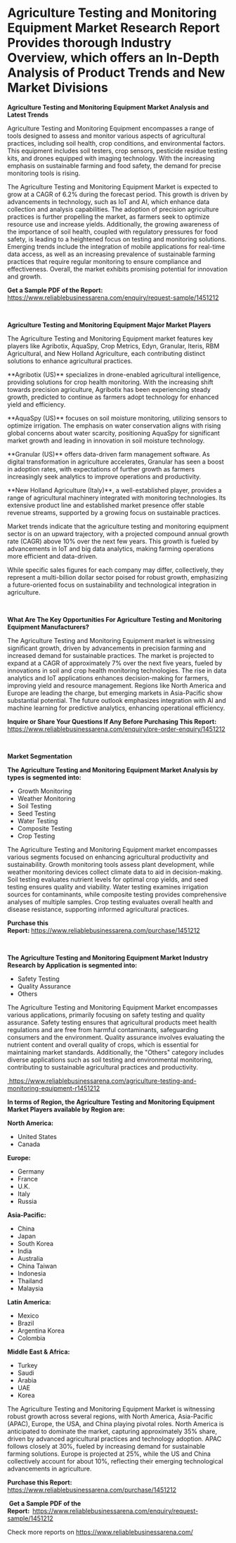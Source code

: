 <p><h1>Agriculture Testing and Monitoring Equipment Market Research Report Provides thorough Industry Overview, which offers an In-Depth Analysis of Product Trends and New Market Divisions</h1></p><p><strong>Agriculture Testing and Monitoring Equipment Market Analysis and Latest Trends</strong></p>
<p><p>Agriculture Testing and Monitoring Equipment encompasses a range of tools designed to assess and monitor various aspects of agricultural practices, including soil health, crop conditions, and environmental factors. This equipment includes soil testers, crop sensors, pesticide residue testing kits, and drones equipped with imaging technology. With the increasing emphasis on sustainable farming and food safety, the demand for precise monitoring tools is rising.</p><p>The Agriculture Testing and Monitoring Equipment Market is expected to grow at a CAGR of 6.2% during the forecast period. This growth is driven by advancements in technology, such as IoT and AI, which enhance data collection and analysis capabilities. The adoption of precision agriculture practices is further propelling the market, as farmers seek to optimize resource use and increase yields. Additionally, the growing awareness of the importance of soil health, coupled with regulatory pressures for food safety, is leading to a heightened focus on testing and monitoring solutions. Emerging trends include the integration of mobile applications for real-time data access, as well as an increasing prevalence of sustainable farming practices that require regular monitoring to ensure compliance and effectiveness. Overall, the market exhibits promising potential for innovation and growth.</p></p>
<p><strong>Get a Sample PDF of the Report:&nbsp;</strong> <a href="https://www.reliablebusinessarena.com/enquiry/request-sample/1451212?utm_campaign=2485&utm_medium=2&utm_source=Github&utm_content=ia&utm_term=11032025&utm_id=agriculture-testing-and-monitoring-equipment">https://www.reliablebusinessarena.com/enquiry/request-sample/1451212</a></p>
<p>&nbsp;</p>
<p><strong>Agriculture Testing and Monitoring Equipment Major Market Players</strong></p>
<p><p>The Agriculture Testing and Monitoring Equipment market features key players like Agribotix, AquaSpy, Crop Metrics, Edyn, Granular, Iteris, RBM Agricultural, and New Holland Agriculture, each contributing distinct solutions to enhance agricultural practices.</p><p>**Agribotix (US)** specializes in drone-enabled agricultural intelligence, providing solutions for crop health monitoring. With the increasing shift towards precision agriculture, Agribotix has been experiencing steady growth, predicted to continue as farmers adopt technology for enhanced yield and efficiency.</p><p>**AquaSpy (US)** focuses on soil moisture monitoring, utilizing sensors to optimize irrigation. The emphasis on water conservation aligns with rising global concerns about water scarcity, positioning AquaSpy for significant market growth and leading in innovation in soil moisture technology.</p><p>**Granular (US)** offers data-driven farm management software. As digital transformation in agriculture accelerates, Granular has seen a boost in adoption rates, with expectations of further growth as farmers increasingly seek analytics to improve operations and productivity.</p><p>**New Holland Agriculture (Italy)**, a well-established player, provides a range of agricultural machinery integrated with monitoring technologies. Its extensive product line and established market presence offer stable revenue streams, supported by a growing focus on sustainable practices.</p><p>Market trends indicate that the agriculture testing and monitoring equipment sector is on an upward trajectory, with a projected compound annual growth rate (CAGR) above 10% over the next few years. This growth is fueled by advancements in IoT and big data analytics, making farming operations more efficient and data-driven.</p><p>While specific sales figures for each company may differ, collectively, they represent a multi-billion dollar sector poised for robust growth, emphasizing a future-oriented focus on sustainability and technological integration in agriculture.</p></p>
<p>&nbsp;</p>
<p><strong>What Are The Key Opportunities For Agriculture Testing and Monitoring Equipment Manufacturers?</strong></p>
<p><p>The Agriculture Testing and Monitoring Equipment market is witnessing significant growth, driven by advancements in precision farming and increased demand for sustainable practices. The market is projected to expand at a CAGR of approximately 7% over the next five years, fueled by innovations in soil and crop health monitoring technologies. The rise in data analytics and IoT applications enhances decision-making for farmers, improving yield and resource management. Regions like North America and Europe are leading the charge, but emerging markets in Asia-Pacific show substantial potential. The future outlook emphasizes integration with AI and machine learning for predictive analytics, enhancing operational efficiency.</p></p>
<p><strong>Inquire or Share Your Questions If Any Before Purchasing This Report:</strong> <a href="https://www.reliablebusinessarena.com/enquiry/pre-order-enquiry/1451212?utm_campaign=2485&utm_medium=2&utm_source=Github&utm_content=ia&utm_term=11032025&utm_id=agriculture-testing-and-monitoring-equipment">https://www.reliablebusinessarena.com/enquiry/pre-order-enquiry/1451212</a></p>
<p>&nbsp;</p>
<p><strong>Market Segmentation</strong></p>
<p><strong>The Agriculture Testing and Monitoring Equipment Market Analysis by types is segmented into:</strong></p>
<p><ul><li>Growth Monitoring</li><li>Weather Monitoring</li><li>Soil Testing</li><li>Seed Testing</li><li>Water Testing</li><li>Composite Testing</li><li>Crop Testing</li></ul></p>
<p><p>The Agriculture Testing and Monitoring Equipment market encompasses various segments focused on enhancing agricultural productivity and sustainability. Growth monitoring tools assess plant development, while weather monitoring devices collect climate data to aid in decision-making. Soil testing evaluates nutrient levels for optimal crop yields, and seed testing ensures quality and viability. Water testing examines irrigation sources for contaminants, while composite testing provides comprehensive analyses of multiple samples. Crop testing evaluates overall health and disease resistance, supporting informed agricultural practices.</p></p>
<p><strong>Purchase this Report:&nbsp;</strong><a href="https://www.reliablebusinessarena.com/purchase/1451212?utm_campaign=2485&utm_medium=2&utm_source=Github&utm_content=ia&utm_term=11032025&utm_id=agriculture-testing-and-monitoring-equipment">https://www.reliablebusinessarena.com/purchase/1451212</a></p>
<p>&nbsp;</p>
<p><strong>The Agriculture Testing and Monitoring Equipment Market Industry Research by Application is segmented into:</strong></p>
<p><ul><li>Safety Testing</li><li>Quality Assurance</li><li>Others</li></ul></p>
<p><p>The Agriculture Testing and Monitoring Equipment Market encompasses various applications, primarily focusing on safety testing and quality assurance. Safety testing ensures that agricultural products meet health regulations and are free from harmful contaminants, safeguarding consumers and the environment. Quality assurance involves evaluating the nutrient content and overall quality of crops, which is essential for maintaining market standards. Additionally, the "Others" category includes diverse applications such as soil testing and environmental monitoring, contributing to sustainable agricultural practices and productivity.</p></p>
<p><a href="https://www.reliablebusinessarena.com/agriculture-testing-and-monitoring-equipment-r1451212?utm_campaign=2485&utm_medium=2&utm_source=Github&utm_content=ia&utm_term=11032025&utm_id=agriculture-testing-and-monitoring-equipment">&nbsp;https://www.reliablebusinessarena.com/agriculture-testing-and-monitoring-equipment-r1451212</a></p>
<p><strong>In terms of Region, the Agriculture Testing and Monitoring Equipment Market Players available by Region are:</strong></p>
<p>
    <p> <strong> North America: </strong>
        <ul>
            <li>United States</li>
            <li>Canada</li>
        </ul>
        </p> 
    <p> <strong> Europe: </strong>
        <ul>
            <li>Germany</li>
            <li>France</li>
            <li>U.K.</li>
            <li>Italy</li>
            <li>Russia</li>
        </ul>
        </p> 
    <p> <strong> Asia-Pacific: </strong>
        <ul>
            <li>China</li>
            <li>Japan</li>
            <li>South Korea</li>
            <li>India</li>
            <li>Australia</li>
            <li>China Taiwan</li>
            <li>Indonesia</li>
            <li>Thailand</li>
            <li>Malaysia</li>
        </ul>
        </p> 
    <p> <strong> Latin America: </strong>
        <ul>
            <li>Mexico</li>
            <li>Brazil</li>
            <li>Argentina Korea</li>
            <li>Colombia</li>
        </ul>
        </p> 
    <p> <strong> Middle East & Africa: </strong>
        <ul>
            <li>Turkey</li>
            <li>Saudi</li>
            <li>Arabia</li>
            <li>UAE</li>
            <li>Korea</li>
        </ul>
    </p>
    </p>
<p><p>The Agriculture Testing and Monitoring Equipment Market is witnessing robust growth across several regions, with North America, Asia-Pacific (APAC), Europe, the USA, and China playing pivotal roles. North America is anticipated to dominate the market, capturing approximately 35% share, driven by advanced agricultural practices and technology adoption. APAC follows closely at 30%, fueled by increasing demand for sustainable farming solutions. Europe is projected at 25%, while the US and China collectively account for about 10%, reflecting their emerging technological advancements in agriculture.</p></p>
<p><strong>Purchase this Report: </strong><a href="https://www.reliablebusinessarena.com/purchase/1451212?utm_campaign=2485&utm_medium=2&utm_source=Github&utm_content=ia&utm_term=11032025&utm_id=agriculture-testing-and-monitoring-equipment">https://www.reliablebusinessarena.com/purchase/1451212</a></p>
<p>&nbsp;<strong>Get a Sample PDF of the Report:&nbsp;&nbsp;</strong><a href="https://www.reliablebusinessarena.com/enquiry/request-sample/1451212?utm_campaign=2485&utm_medium=2&utm_source=Github&utm_content=ia&utm_term=11032025&utm_id=agriculture-testing-and-monitoring-equipment">https://www.reliablebusinessarena.com/enquiry/request-sample/1451212</a></p>
<p><strong></strong></p>
<p>Check more reports on <a href="https://www.reliablebusinessarena.com/?utm_campaign=2485&utm_medium=2&utm_source=Github&utm_content=ia&utm_term=11032025&utm_id=agriculture-testing-and-monitoring-equipment">https://www.reliablebusinessarena.com/</a></p>